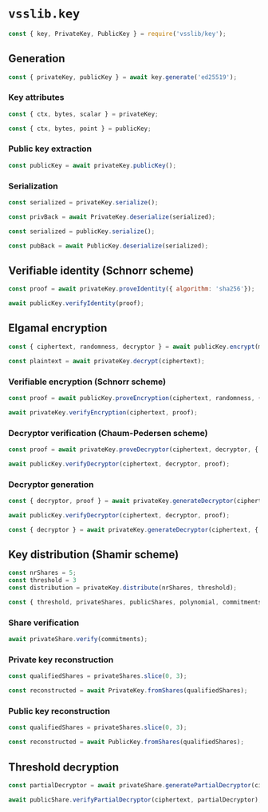 # `vsslib.key`

```js
const { key, PrivateKey, PublicKey } = require('vsslib/key');
```

## Generation

```js
const { privateKey, publicKey } = await key.generate('ed25519');
```

### Key attributes

```js
const { ctx, bytes, scalar } = privateKey;
```

```js
const { ctx, bytes, point } = publicKey;
```


### Public key extraction

```js
const publicKey = await privateKey.publicKey();
```

### Serialization

```js
const serialized = privateKey.serialize();

const privBack = await PrivateKey.deserialize(serialized);
```

```js
const serialized = publicKey.serialize();

const pubBack = await PublicKey.deserialize(serialized);
```


## Verifiable identity (Schnorr scheme)

```js
const proof = await privateKey.proveIdentity({ algorithm: 'sha256'});

await publicKey.verifyIdentity(proof);
```


## Elgamal encryption

```js
const { ciphertext, randomness, decryptor } = await publicKey.encrypt(message);

const plaintext = await privateKey.decrypt(ciphertext);
```

### Verifiable encryption (Schnorr scheme)

```js
const proof = await publicKey.proveEncryption(ciphertext, randomness, { algorithm: 'sh256' });

await privateKey.verifyEncryption(ciphertext, proof);
```

### Decryptor verification (Chaum-Pedersen scheme)

```js
const proof = await privateKey.proveDecryptor(ciphertext, decryptor, { algorithm: 'sha256' });

await publicKey.verifyDecryptor(ciphertext, decryptor, proof);
```

### Decryptor generation

```js
const { decryptor, proof } = await privateKey.generateDecryptor(ciphertext, { algorithm: 'sha256' });

await publicKey.verifyDecryptor(ciphertext, decryptor, proof);
```

```js
const { decryptor } = await privateKey.generateDecryptor(ciphertext, { noProof: true });
```

## Key distribution (Shamir scheme)

```js
const nrShares = 5;
const threshold = 3
const distribution = privateKey.distribute(nrShares, threshold);

const { threshold, privateShares, publicShares, polynomial, commitments } = distribution;
```

### Share verification

```js
await privateShare.verify(commitments);
```

### Private key reconstruction

```js
const qualifiedShares = privateShares.slice(0, 3);

const reconstructed = await PrivateKey.fromShares(qualifiedShares);
```

### Public key reconstruction

```js
const qualifiedShares = privateShares.slice(0, 3);

const reconstructed = await PublicKey.fromShares(qualifiedShares);
```

## Threshold decryption

```js
const partialDecryptor = await privateShare.generatePartialDecryptor(ciphertext);
```

```js
await publicShare.verifyPartialDecryptor(ciphertext, partialDecryptor);

